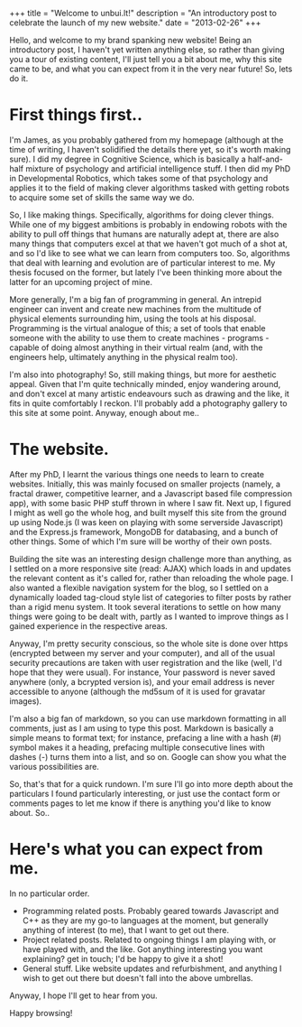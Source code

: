 +++
title = "Welcome to unbui.lt!"
description = "An introductory post to celebrate the launch of my new website."
date = "2013-02-26"
+++

Hello, and welcome to my brand spanking new website! Being an introductory post, I haven't yet written anything else, so rather than giving you a tour of existing content, I'll just tell you a bit about me, why this site came to be, and what you can expect from it in the very near future! So, lets do it.

# First things first..

I'm James, as you probably gathered from my homepage (although at the time of writing, I haven't solidified the details there yet, so it's worth making sure). I did my degree in Cognitive Science, which is basically a half-and-half mixture of psychology and artificial intelligence stuff. I then did my PhD in Developmental Robotics, which takes some of that psychology and applies it to the field of making clever algorithms tasked with getting robots to acquire some set of skills the same way we do.

So, I like making things. Specifically, algorithms for doing clever things. While one of my biggest ambitions is probably in endowing robots with the ability to pull off things that humans are naturally adept at, there are also many things that computers excel at that we haven't got much of a shot at, and so I'd like to see what we can learn from computers too. So, algorithms that deal with learning and evolution are of particular interest to me. My thesis focused on the former, but lately I've been thinking more about the latter for an upcoming project of mine.

More generally, I'm a big fan of programming in general. An intrepid engineer can invent and create new machines from the multitude of physical elements surrounding him, using the tools at his disposal. Programming is the virtual analogue of this; a set of tools that enable someone with the ability to use them to create machines - programs - capable of doing almost anything in their virtual realm (and, with the engineers help, ultimately anything in the physical realm too).

I'm also into photography! So, still making things, but more for aesthetic appeal. Given that I'm quite technically minded, enjoy wandering around, and don't excel at many artistic endeavours such as drawing and the like, it fits in quite comfortably I reckon. I'll probably add a photography gallery to this site at some point. Anyway, enough about me..

# The website.

After my PhD, I learnt the various things one needs to learn to create websites. Initially, this was mainly focused on smaller projects (namely, a fractal drawer, competitive learner, and a Javascript based file compression app), with some basic PHP stuff thrown in where I saw fit. Next up, I figured I might as well go the whole hog, and built myself this site from the ground up using Node.js (I was keen on playing with some serverside Javascript) and the Express.js framework, MongoDB for databasing, and a bunch of other things. Some of which I'm sure will be worthy of their own posts.

Building the site was an interesting design challenge more than anything, as I settled on a more responsive site (read: AJAX) which loads in and updates the relevant content as it's called for, rather than reloading the whole page. I also wanted a flexible navigation system for the blog, so I settled on a dynamically loaded tag-cloud style list of categories to filter posts by rather than a rigid menu system. It took several iterations to settle on how many things were going to be dealt with, partly as I wanted to improve things as I gained experience in the respective areas.

Anyway, I'm pretty security conscious, so the whole site is done over https (encrypted between my server and your computer), and all of the usual security precautions are taken with user registration and the like (well, I'd hope that they were usual). For instance, Your password is never saved anywhere (only, a bcrypted version is), and your email address is never accessible to anyone (although the md5sum of it is used for gravatar images).

I'm also a big fan of markdown, so you can use markdown formatting in all comments, just as I am using to type this post. Markdown is basically a simple means to format text; for instance, prefacing a line with a hash (#) symbol makes it a heading, prefacing multiple consecutive lines with dashes (-) turns them into a list, and so on. Google can show you what the various possibilities are.

So, that's that for a quick rundown. I'm sure I'll go into more depth about the particulars I found particularly interesting, or just use the contact form or comments pages to let me know if there is anything you'd like to know about. So..

# Here's what you can expect from me.

In no particular order.

- Programming related posts. Probably geared towards Javascript and C++ as they are my go-to languages at the moment, but generally anything of interest (to me), that I want to get out there.
- Project related posts. Related to ongoing things I am playing with, or have played with, and the like. Got anything interesting you want explaining? get in touch; I'd be happy to give it a shot!
- General stuff. Like website updates and refurbishment, and anything I wish to get out there but doesn't fall into the above umbrellas.

Anyway, I hope I'll get to hear from you.

Happy browsing!
